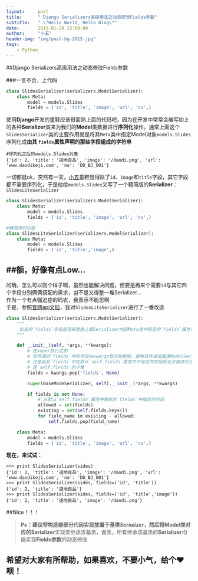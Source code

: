 ```yaml
---
layout:     post
title:      " Django Serializers高级用法之动态修改Fields参数"
subtitle:   " \"Hello World, Hello Blog\""
date:       2015-01-29 12:00:00
author:     "小五"
header-img: "img/post-bg-2015.jpg"
tags:
    - Python
---
```


##Django Serializers高级用法之动态修改Fields参数

###一言不合，上代码

```python
class SlidesSerializer(serializers.ModelSerializer):
    class Meta:
        model = models.Slides
        fields = ('id', 'title', 'image', 'url', 'no',)
```
使用**Django**开发的童鞋应该很面熟上面的代码吧，因为在开发中常常会编写如上的各种**Serializer**类来为我们的**Model**类数据进行**序列化**操作。通常上面这个`SlidesSerializer`类的主要作用就是将其`Meta`类中指定Model对象`models.Slides`序列化成**由其 `fields`属性声明的那些字段组成的字符串** 
```
#序列化之后的models.Slides对象
{'id': 2, 'title': '道地良品', 'image': '/daodi.png', 'url': 'www.daodikeji.com', 'no': 'DD_BJ_001'}
```
一切都挺ok，突然有一天，[小五](https://www.jianshu.com/u/b9cbfe0a7f35)童鞋觉得除了`id`、`image`和`title`字段，其它字段都不需要序列化，于是他给`models.Slides`又写了一个精简版的**Serializer**：`SlidesLiteSerializer`
```python
class SlidesSerializer(serializers.ModelSerializer):
    class Meta:
        model = models.Slides
        fields = ('id', 'title', 'image', 'url', 'no',)

#精简序列化版
class SlidesLiteSerializer(serializers.ModelSerializer):
    class Meta:
        model = models.Slides
        fields = ('id', 'title','image',)
```

##额，好像有点Low...
---
的确，怎么可以则个样子啊，虽然也能解决问题，但要是再来个需要`id`与其它四个字段分别俩俩搭配的需求，岂不是又得整一堆Serializer...  
作为一个有点强迫症的码农，我表示不能忍啊  
于是，参照[官网api文档](http://www.django-rest-framework.org/api-guide/serializers/#dynamically-modifying-fields)，我对`SlidesLiteSerializer`进行了一番改造
```python
class SlidesSerializer(serializers.ModelSerializer):
    """
     此处的`fields`字段是用来替换上面Serializer内部Meta类中指定的`fields`属性值
    """

    def __init__(self, *args, **kwargs):
        # 在super执行之前
        # 将传递的`fields`中的字段从kwargs取出并剔除，避免其传递给基类ModelSerializer
        # 注意此处`fields`中在默认`self.fields`属性中不存在的字段将无法被序列化 也就是`fields`中的字段应该      
        # 是`self.fields`的子集
        fields = kwargs.pop('fields', None)

        super(BaseModeSerializer, self).__init__(*args, **kwargs)

        if fields is not None:
            # 从默认`self.fields`属性中剔除非`fields`中指定的字段 
            allowed = set(fields)
            existing = set(self.fields.keys())
            for field_name in existing - allowed:
                self.fields.pop(field_name)

    class Meta:
        model = models.Slides
        fields = ('id', 'title', 'image', 'url', 'no',)
```
**现在，来试试：**
```
>>> print SlidesSerializer(sides)
{'id': 2, 'title': '道地良品', 'image': '/daodi.png', 'url': 'www.daodikeji.com', 'no': 'DD_BJ_001'}
>>> print SlidesSerializer(sides, fields=('id', 'title'))
{'id': 2, 'title': '道地良品'}
>>> print SlidesSerializer(sides, fields=('id', 'title','image'))
{'id': 2, 'title': '道地良品', 'image': '/daodi.png'}
```
##Nice！！！

>**Ps：**建议将构造器部分代码实现放置于基类*Serializer*，然后将Model类对应的**Serializer**实现类继承该基类，酱紫，所有继承该基类的**Serializer**均能实现**Fields参数**的动态修改

## 希望对大家有所帮助，如果喜欢，不要小气，给个♥呗！